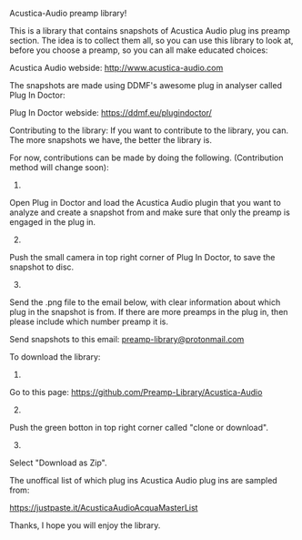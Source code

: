 Acustica-Audio preamp library!

This is a library that contains snapshots of Acustica Audio plug ins preamp section. The idea is to collect them all, 
so you can use this library to look at, before you choose a preamp, so you can all make educated choices:

Acustica Audio webside:       http://www.acustica-audio.com


The snapshots are made using DDMF's awesome plug in analyser called Plug In Doctor:

Plug In Doctor webside:   https://ddmf.eu/plugindoctor/


Contributing to the library:
If you want to contribute to the library, you can. The more snapshots we have, the better the library is.


For now, contributions can be made by doing the following. (Contribution method will change soon):

1. 
Open Plug in Doctor and load the Acustica Audio plugin that you want to analyze and create a snapshot from and 
make sure that only the preamp is engaged in the plug in.

2. 
Push the small camera in top right corner of Plug In Doctor, to save the snapshot to disc.

3. 
Send the .png file to the email below, with clear information about which plug in the snapshot is from.
If there are more preamps in the plug in, then please include which number preamp it is.


Send snapshots to this email:   preamp-library@protonmail.com


To download the library:

1. 
Go to this page:  https://github.com/Preamp-Library/Acustica-Audio 

2.
Push the green botton in top right corner called "clone or download".

3. 
Select "Download as Zip".


The unoffical list of which plug ins Acustica Audio plug ins are sampled from:

https://justpaste.it/AcusticaAudioAcquaMasterList


Thanks, I hope you will enjoy the library.

